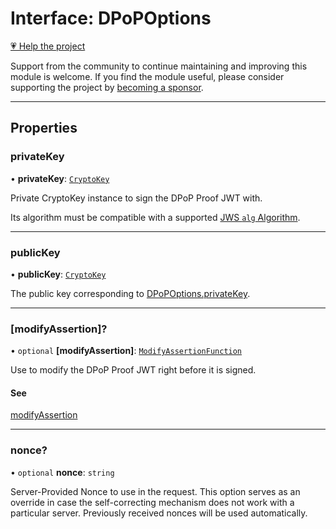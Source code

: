 # Interface: DPoPOptions

[💗 Help the project](https://github.com/sponsors/panva)

Support from the community to continue maintaining and improving this module is welcome. If you find the module useful, please consider supporting the project by [becoming a sponsor](https://github.com/sponsors/panva).

***

## Properties

### privateKey

• **privateKey**: [`CryptoKey`](https://developer.mozilla.org/docs/Web/API/CryptoKey)

Private CryptoKey instance to sign the DPoP Proof JWT with.

Its algorithm must be compatible with a supported [JWS `alg` Algorithm](../type-aliases/JWSAlgorithm.md).

***

### publicKey

• **publicKey**: [`CryptoKey`](https://developer.mozilla.org/docs/Web/API/CryptoKey)

The public key corresponding to [DPoPOptions.privateKey](DPoPOptions.md#privatekey).

***

### \[modifyAssertion\]?

• `optional` **\[modifyAssertion\]**: [`ModifyAssertionFunction`](ModifyAssertionFunction.md)

Use to modify the DPoP Proof JWT right before it is signed.

#### See

[modifyAssertion](../variables/modifyAssertion.md)

***

### nonce?

• `optional` **nonce**: `string`

Server-Provided Nonce to use in the request. This option serves as an override in case the
self-correcting mechanism does not work with a particular server. Previously received nonces
will be used automatically.
